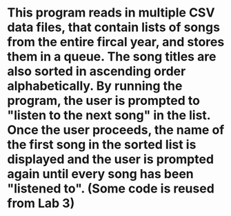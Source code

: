 # This program reads in multiple CSV data files, that contain lists of songs from the entire fircal year, and stores them in a queue. The song titles are also sorted in ascending order alphabetically. By running the program, the user is prompted to "listen to the next song" in the list. Once the user proceeds, the name of the first song in the sorted list is displayed and the user is prompted again until every song has been "listened to". (Some code is reused from Lab 3)
